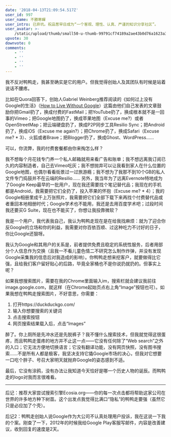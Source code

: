 ```yaml
---
date: '2018-04-13T21:09:54.517Z'
user_id: 997
user_name: 不勝寒蟬
user_intro: 已弃坑。祝品葱早日成为“一个客观、理性、认真、严谨的知识分享社区”。
user_avatar: >-
    /static/upload/thumb/small50-u-thumb-99791cf74189a2ae43b0d76a1623a3636acb1b07d47.png
upvote: 30
downvote: 0
comments:
    - ''
    - ''
    - ''
    - ''
---
```


我不反对鸭鸭走，我甚至确实是它的用户。但我觉得创始人及其团队有时候是站着说话不腰疼。  

比如在Quora回答下，创始人Gabriel Weinberg推荐阅读的《如何过上没有Google的生活》（[How to Live Without Google](https://spreadprivacy.com/how-to-remove-google/)）这篇由他们自己发表的文章鼓励你把Gmail扔了，换成付费的FastMail；把YouTube扔了，换成根本就不是一回事的Vimeo；把Google地图扔了，换成苹果地图（Excuse me?）或者OpenStreetMap；把云端硬盘扔了，换成P2P同步工具Resilio Sync；把Android扔了，换成iOS（Excuse me again?）；把Chrome扔了，换成Safari（Excuse me? \* 3）、火狐或者Brave；把Blogger扔了，换成Ghost、WordPress……

可以，你流弊，我的付费套餐都由你来掏怎么样？

我不想每个月花钱专门养一个私人邮箱就用来看广告和账单；我不想远离我订阅已久的内容制造者，自己去Vimeo吃灰；我不想抛弃可以让我看到家人在什么位置的Google地图，也偶尔看看街景过一过旅游瘾；我不想为了我那不到10个GB的私人文件专门捣鼓并不在云端的Resilio…… 另外，我当年为了远离Evernote特地成为了Google Keep最早的一批用户，现在我还需要找个笔记替代品；我现在的手机都是Android，我需要把它们全扔了，投入苹果的怀抱（Excuse me? \* 4）；我的Google相册里成千上万张照片，我需要把它们全部下载下来再找个付费替代品或者重回本地相册时代；Google学术也不能用，我还是去用百度学术吧；过段时间我还要买G Suite，现在也不能买了，你想让我投靠微软？

我是一个用户，我代表我自己，我认为鸭鸭走现在是在给我找麻烦：就为了迎合你反Google的立场和你的利益，我需要对你百依百顺、过这种吃力不讨好的日子，你比Google还狠呀。

我认为Google和其用户的关系是，前者提供免费且稳定的系统性服务，后者用部分个人信息作为交换（且我一不看儿童色情二不研究怎么制作炸弹，并没有发现Google采集我的信息后对我造成的影响）。你鸭鸭走想来挖客户，就要做得比它强，且给我们客户留好贴心的后路，毕竟全家桶也不是你说扔就扔的。但事实上呢？

如果我想搜索图片，需要在我的Chrome里面输入im，搜索栏就会建议我前往image.google.com，就这样（在Chrome起始页点右上角“Image”按钮也可）。如果我想在鸭鸭走搜索图片，不好意思，你需要：

1.  打开https://duckduckgo.com/
2.  输入你想要搜索的关键词
3.  点击搜索按钮
4.  网页搜索结果载入后，点击“Images”

醉了。你上厕所是先冲水还是先脱裤子？我不懂什么搜索技术，但我就觉得这很蛋疼，而且鸭鸭走蛋疼的地方并不止这一点——它没有任何除了“Web search”之外的入口；它无法方便地切换语言；它没有翻译功能，没有网页快照，没有图书搜索……不是所有人都是极客，我坚决支持它撬Google市场的决心，但我对它想要一口吃个胖子、号召大家明天就抛弃Google的姿态感到不适。

最后，它没有涂鸦，没有办法让我知道今天恰好是哪一个历史人物的诞辰。而鸭鸭走的logo对我而言很难看。

---

后记：推荐大家尝试搜索引擎Ecosia.org——你的每一次点击都将帮助这家公司在世界的许多地方种下树苗。这个出发点我觉得比满口“隐私”的鸭鸭走要强（虽然它只是必应加了个壳）。

后记2：鸭鸭走创始人说Google作为大公司不认真处理用户投诉，我在这说一下我的个案。刚查了一下，2012年的时候我给Google Play客服写邮件，内容是改善建议，收到回复的速度是2天。
